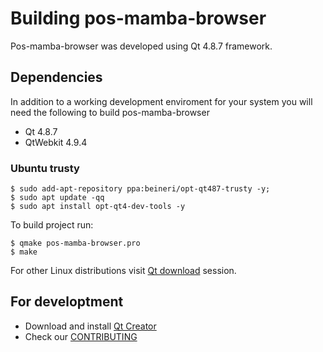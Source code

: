 # Building pos-mamba-browser
Pos-mamba-browser was developed using Qt 4.8.7 framework.

## Dependencies
In addition to a working development enviroment for your system you will need the following to build pos-mamba-browser
 - Qt 4.8.7
 - QtWebkit 4.9.4

### Ubuntu trusty
```
$ sudo add-apt-repository ppa:beineri/opt-qt487-trusty -y;
$ sudo apt update -qq
$ sudo apt install opt-qt4-dev-tools -y
```
To build project run:
```
$ qmake pos-mamba-browser.pro
$ make
```
For other Linux distributions visit [Qt download] session.

## For developtment
- Download and install [Qt Creator]
- Check our [CONTRIBUTING]

[Qt download]: https://download.qt.io/archive/qt/4.8/4.8.7/
[Qt Creator]: https://www.qt.io
[CONTRIBUTING]: contrib.md

